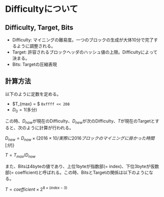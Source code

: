 # Difficultyについて

## Difficulty, Target, Bits

- Difficulty: マイニングの難易度。一つのブロックの生成が大体10分で完了するように調整される。
- Target: 許容されるブロックヘッダのハッシュ値の上限。Difficultyによって決まる。
- Bits: Targetの圧縮表現

## 計算方法

以下のように定数を定める。

- $T_{max} = $ `0xffff << 208`
- $D_0 = 1$(多分)

この時、$D_{now}$が現在のDifficulty、$D_{new}$が次のDifficulty、$T$が現在のTargetとすると、次のように計算が行われる。

$D_{new} = D_{now} \times \{2016 \times 10 / 実際に2016ブロックのマイニングに掛かった時間[分]\}$

$T = T_{max} / D_{now}$

また、Bitsは4byteの値であり、上位1byteが指数部(= index)、下位3byteが仮数部(= coefficient)と呼ばれる。この時、BitsとTargetの関係は以下のようになる。

$T = coefficient \times 2^{8 \times (index - 3)}$